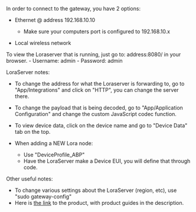 In order to connect to the gateway, you have 2 options:
- Ethernet @ address 192.168.10.10
	- Make sure your computers port is configured to 192.168.10.x

- Local wireless network

To view the Loraserver that is running, just go to: address:8080/ in your browser.
	- Username: admin
	- Password: admin

LoraServer notes:
  * To change the address for what the Loraserver is forwarding to, go to "App/Integrations" and click on "HTTP", you can change the server there.
  * To change the payload that is being decoded, go to "App/Application Configuration" and change the custom JavaScript codec function.
  * To view device data, click on the device name and go to "Device Data" tab on the top.

  * When adding a NEW Lora node:
    - Use "DeviceProfile\_ABP"
    - Have the LoraServer make a Device EUI, you will define that through code.

Other useful notes:
  * To change various settings about the LoraServer (region, etc), use "sudo gateway-config"
  * Here is [the link](https://www.adafruit.com/product/4327) to the product, with product guides in the description.
